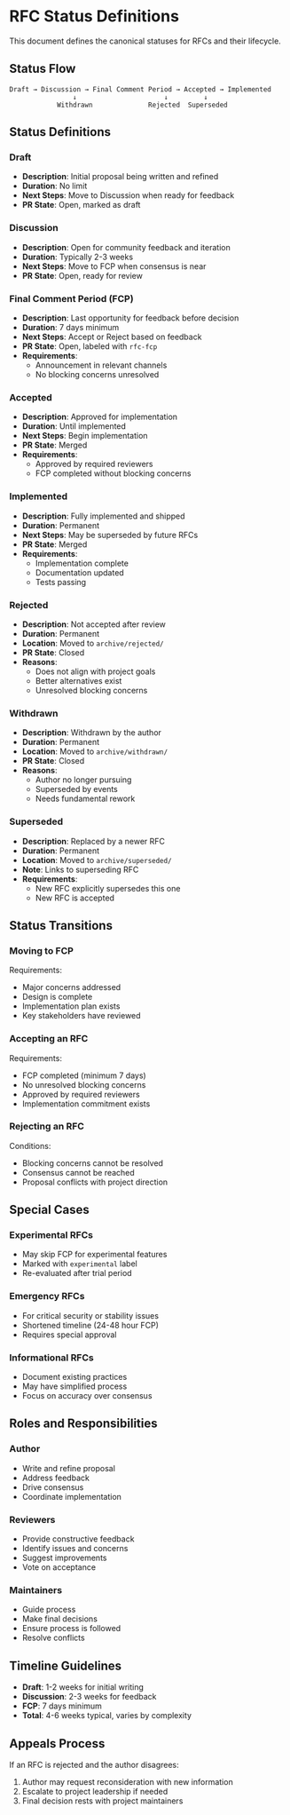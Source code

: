 # RFC Status Definitions

This document defines the canonical statuses for RFCs and their lifecycle.

## Status Flow

```
Draft → Discussion → Final Comment Period → Accepted → Implemented
                ↓                      ↓         ↓
            Withdrawn              Rejected  Superseded
```

## Status Definitions

### Draft
- **Description**: Initial proposal being written and refined
- **Duration**: No limit
- **Next Steps**: Move to Discussion when ready for feedback
- **PR State**: Open, marked as draft

### Discussion
- **Description**: Open for community feedback and iteration
- **Duration**: Typically 2-3 weeks
- **Next Steps**: Move to FCP when consensus is near
- **PR State**: Open, ready for review

### Final Comment Period (FCP)
- **Description**: Last opportunity for feedback before decision
- **Duration**: 7 days minimum
- **Next Steps**: Accept or Reject based on feedback
- **PR State**: Open, labeled with `rfc-fcp`
- **Requirements**: 
  - Announcement in relevant channels
  - No blocking concerns unresolved

### Accepted
- **Description**: Approved for implementation
- **Duration**: Until implemented
- **Next Steps**: Begin implementation
- **PR State**: Merged
- **Requirements**:
  - Approved by required reviewers
  - FCP completed without blocking concerns

### Implemented
- **Description**: Fully implemented and shipped
- **Duration**: Permanent
- **Next Steps**: May be superseded by future RFCs
- **PR State**: Merged
- **Requirements**:
  - Implementation complete
  - Documentation updated
  - Tests passing

### Rejected
- **Description**: Not accepted after review
- **Duration**: Permanent
- **Location**: Moved to `archive/rejected/`
- **PR State**: Closed
- **Reasons**:
  - Does not align with project goals
  - Better alternatives exist
  - Unresolved blocking concerns

### Withdrawn
- **Description**: Withdrawn by the author
- **Duration**: Permanent
- **Location**: Moved to `archive/withdrawn/`
- **PR State**: Closed
- **Reasons**:
  - Author no longer pursuing
  - Superseded by events
  - Needs fundamental rework

### Superseded
- **Description**: Replaced by a newer RFC
- **Duration**: Permanent
- **Location**: Moved to `archive/superseded/`
- **Note**: Links to superseding RFC
- **Requirements**:
  - New RFC explicitly supersedes this one
  - New RFC is accepted

## Status Transitions

### Moving to FCP
Requirements:
- Major concerns addressed
- Design is complete
- Implementation plan exists
- Key stakeholders have reviewed

### Accepting an RFC
Requirements:
- FCP completed (minimum 7 days)
- No unresolved blocking concerns
- Approved by required reviewers
- Implementation commitment exists

### Rejecting an RFC
Conditions:
- Blocking concerns cannot be resolved
- Consensus cannot be reached
- Proposal conflicts with project direction

## Special Cases

### Experimental RFCs
- May skip FCP for experimental features
- Marked with `experimental` label
- Re-evaluated after trial period

### Emergency RFCs
- For critical security or stability issues
- Shortened timeline (24-48 hour FCP)
- Requires special approval

### Informational RFCs
- Document existing practices
- May have simplified process
- Focus on accuracy over consensus

## Roles and Responsibilities

### Author
- Write and refine proposal
- Address feedback
- Drive consensus
- Coordinate implementation

### Reviewers
- Provide constructive feedback
- Identify issues and concerns
- Suggest improvements
- Vote on acceptance

### Maintainers
- Guide process
- Make final decisions
- Ensure process is followed
- Resolve conflicts

## Timeline Guidelines

- **Draft**: 1-2 weeks for initial writing
- **Discussion**: 2-3 weeks for feedback
- **FCP**: 7 days minimum
- **Total**: 4-6 weeks typical, varies by complexity

## Appeals Process

If an RFC is rejected and the author disagrees:
1. Author may request reconsideration with new information
2. Escalate to project leadership if needed
3. Final decision rests with project maintainers